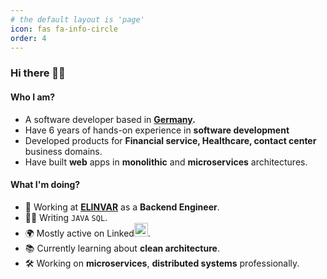 ```yaml
---
# the default layout is 'page'
icon: fas fa-info-circle
order: 4
---
```


### Hi there 👋👋

#### Who I am?
- A software developer based in **[Germany](https://en.wikipedia.org/wiki/Germany).**
- Have 6 years of hands-on experience in **software development**
- Developed products for **Financial service, Healthcare, contact center** business domains.
- Have built **web** apps in **monolithic** and **microservices** architectures.

#### What I'm doing?
- 🏢 Working at **[ELINVAR](https://elinvar.de/)** as a **Backend Engineer**.
- 👨‍💻 Writing `JAVA` `SQL`.
- 🌍 Mostly active on Linked<a href="https://www.linkedin.com/in/ronokdev"><img src="https://cdn-icons-png.flaticon.com/512/174/174857.png" height=22px></a>.
- 📚 Currently learning about **clean architecture**.
- 🛠️ Working on **microservices**, **distributed systems** professionally.

